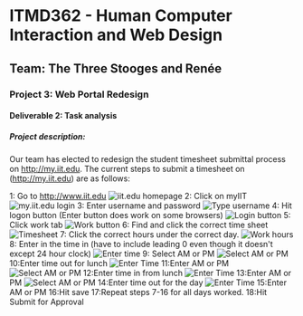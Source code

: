 # ITMD362 - Human Computer Interaction and Web Design
## Team: The Three Stooges and Renée
### Project 3: Web Portal Redesign
#### Deliverable 2: Task analysis
##### Project description:
Our team has elected to redesign the student timesheet submittal process on http://my.iit.edu.  The current steps to submit a timesheet on (http://my.iit.edu) are as follows:

1: Go to http://www.iit.edu
![](https://raw.githubusercontent.com/The-Three-Stooges-and-Renee/William-Tell/master/AssignmentFiles/PhotosForSteps/1.JPG "iit.edu homepage")
2: Click on myIIT
![](https://raw.githubusercontent.com/The-Three-Stooges-and-Renee/William-Tell/master/AssignmentFiles/PhotosForSteps/2.JPG "my.iit.edu login")
3: Enter username and password
![](https://raw.githubusercontent.com/The-Three-Stooges-and-Renee/William-Tell/master/AssignmentFiles/PhotosForSteps/3.JPG "Type username")
4: Hit logon button (Enter button does work on some browsers)
![](https://raw.githubusercontent.com/The-Three-Stooges-and-Renee/William-Tell/master/AssignmentFiles/PhotosForSteps/4.JPG "Login button")
5: Click work tab
![](https://raw.githubusercontent.com/The-Three-Stooges-and-Renee/William-Tell/master/AssignmentFiles/PhotosForSteps/5.JPG "Work button")
6: Find and click the correct time sheet
![](https://raw.githubusercontent.com/The-Three-Stooges-and-Renee/William-Tell/master/AssignmentFiles/PhotosForSteps/6.JPG "Timesheet")
7: Click the correct hours under the correct day.
![](https://raw.githubusercontent.com/The-Three-Stooges-and-Renee/William-Tell/master/AssignmentFiles/PhotosForSteps/7.JPG "Work hours")
8: Enter in the time in (have to include leading 0 even though it doesn't except 24 hour clock)
![](https://raw.githubusercontent.com/The-Three-Stooges-and-Renee/William-Tell/master/AssignmentFiles/PhotosForSteps/8.JPG "Enter time")
9: Select AM or PM
![](https://raw.githubusercontent.com/The-Three-Stooges-and-Renee/William-Tell/master/AssignmentFiles/PhotosForSteps/9.JPG "Select AM or PM")
10:Enter time out for lunch
![](https://raw.githubusercontent.com/The-Three-Stooges-and-Renee/William-Tell/master/AssignmentFiles/PhotosForSteps/10.JPG "Enter Time")
11:Enter AM or PM
![](https://raw.githubusercontent.com/The-Three-Stooges-and-Renee/William-Tell/master/AssignmentFiles/PhotosForSteps/11.JPG "Select AM or PM")
12:Enter time in from lunch
![](https://raw.githubusercontent.com/The-Three-Stooges-and-Renee/William-Tell/master/AssignmentFiles/PhotosForSteps/12.JPG "Enter Time")
13:Enter AM or PM
![](https://raw.githubusercontent.com/The-Three-Stooges-and-Renee/William-Tell/master/AssignmentFiles/PhotosForSteps/13.JPG "Select AM or PM")
14:Enter time out for the day
![](https://raw.githubusercontent.com/The-Three-Stooges-and-Renee/William-Tell/master/AssignmentFiles/PhotosForSteps/14.JPG "Enter Time")
15:Enter AM or PM
16:Hit save
17:Repeat steps 7-16 for all days worked.
18:Hit Submit for Approval